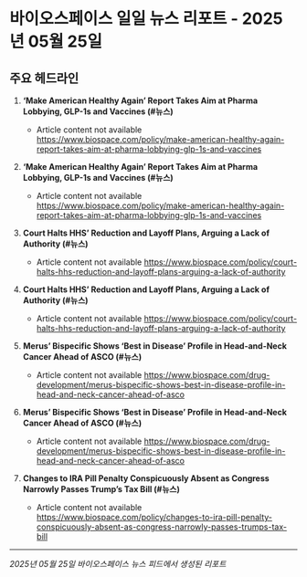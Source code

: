 # 바이오스페이스 일일 뉴스 리포트 - 2025년 05월 25일


## 주요 헤드라인

1. **‘Make American Healthy Again’ Report Takes Aim at Pharma Lobbying, GLP-1s and Vaccines (#뉴스)**
   - Article content not available
   <https://www.biospace.com/policy/make-american-healthy-again-report-takes-aim-at-pharma-lobbying-glp-1s-and-vaccines>

2. **‘Make American Healthy Again’ Report Takes Aim at Pharma Lobbying, GLP-1s and Vaccines (#뉴스)**
   - Article content not available
   <https://www.biospace.com/policy/make-american-healthy-again-report-takes-aim-at-pharma-lobbying-glp-1s-and-vaccines>

3. **Court Halts HHS’ Reduction and Layoff Plans, Arguing a Lack of Authority (#뉴스)**
   - Article content not available
   <https://www.biospace.com/policy/court-halts-hhs-reduction-and-layoff-plans-arguing-a-lack-of-authority>

4. **Court Halts HHS’ Reduction and Layoff Plans, Arguing a Lack of Authority (#뉴스)**
   - Article content not available
   <https://www.biospace.com/policy/court-halts-hhs-reduction-and-layoff-plans-arguing-a-lack-of-authority>

5. **Merus’ Bispecific Shows ‘Best in Disease’ Profile in Head-and-Neck Cancer Ahead of ASCO (#뉴스)**
   - Article content not available
   <https://www.biospace.com/drug-development/merus-bispecific-shows-best-in-disease-profile-in-head-and-neck-cancer-ahead-of-asco>

6. **Merus’ Bispecific Shows ‘Best in Disease’ Profile in Head-and-Neck Cancer Ahead of ASCO (#뉴스)**
   - Article content not available
   <https://www.biospace.com/drug-development/merus-bispecific-shows-best-in-disease-profile-in-head-and-neck-cancer-ahead-of-asco>

7. **Changes to IRA Pill Penalty Conspicuously Absent as Congress Narrowly Passes Trump’s Tax Bill (#뉴스)**
   - Article content not available
   <https://www.biospace.com/policy/changes-to-ira-pill-penalty-conspicuously-absent-as-congress-narrowly-passes-trumps-tax-bill>


---
*2025년 05월 25일 바이오스페이스 뉴스 피드에서 생성된 리포트*